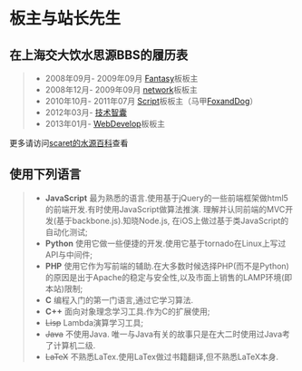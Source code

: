板主与站长先生
===

在上海交大饮水思源BBS的履历表
---
> + 2008年09月- 2009年09月 [Fantasy](http://bbs.sjtu.edu.cn/wiki/Fantasy%E6%9D%BF)板板主
> + 2008年12月- 2009年09月 [network](http://bbs.sjtu.edu.cn/wiki/network%E6%9D%BF)板板主
> + 2010年10月- 2011年07月 [Script](http://bbs.sjtu.edu.cn/wiki/Script%E6%9D%BF)板板主（马甲[FoxandDog](http://scaret.in/wiki/FoxandDog)）
> + 2012年03月- [技术智囊](http://bbs.sjtu.edu.cn/wiki/%E6%8A%80%E6%9C%AF%E6%99%BA%E5%9B%8A)
> + 2013年01月- [WebDevelop](http://bbs.sjtu.edu.cn/wiki/WebDevelop%E6%9D%BF)板板主

更多请访问[scaret的水源百科](http://bbs.sjtu.edu.cn/wiki/scaret)查看

使用下列语言
---
> + __JavaScript__ 最为熟悉的语言.使用基于jQuery的一些前端框架做html5的前端开发.有时使用JavaScript做算法推演. 理解并认同前端的MVC开发(基于backbone.js).知晓Node.js, 在iOS上做过基于类JavaScript的自动化测试;
> + **Python** 使用它做一些便捷的开发.使用它基于tornado在Linux上写过API与中间件;
> + **PHP** 使用它作为写前端的辅助.在大多数时候选择PHP(而不是Python)的原因是出于Apache的稳定与安全性,以及市面上销售的LAMP环境(即本站)限制;
> + **C** 编程入门的第一门语言,通过它学习算法.
> + **C++** 面向对象理念学习工具.作为C的扩展使用;
> + <del>Lisp</del> Lambda演算学习工具;
> + <del>Java</del> 不使用Java. 唯一与Java有关的故事只是在大二时使用过Java考了计算机二级.
> + <del>LaTeX</del> 不熟悉LaTex.使用LaTex做过书籍翻译,但不熟悉LaTeX本身.

